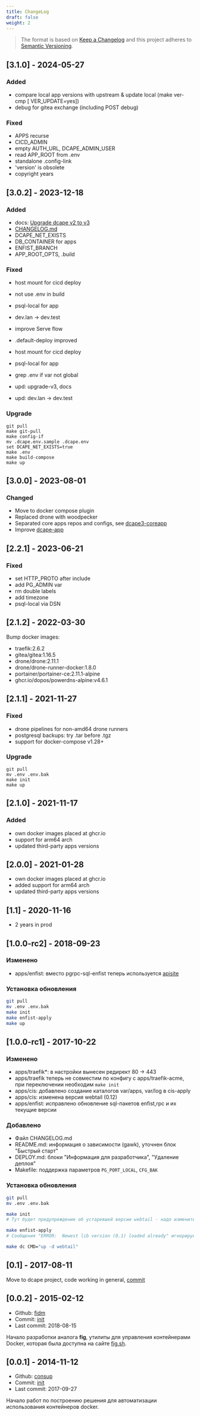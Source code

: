 ```yaml
---
title: ChangeLog
draft: false
weight: 2
---
```


> The format is based on [Keep a Changelog](http://keepachangelog.com/)
and this project adheres to [Semantic Versioning](http://semver.org/).

## [3.1.0] - 2024-05-27

### Added

* compare local app versions with upstream & update local (make ver-cmp [ VER_UPDATE=yes])
* debug for gitea exchange (including POST debug)

### Fixed

* APPS recurse
* CICD_ADMIN
* empty AUTH_URL, DCAPE_ADMIN_USER
* read APP_ROOT from .env
* standalone .config-link
* 'version' is obsolete
* copyright years

## [3.0.2] - 2023-12-18

### Added

* docs: [Upgrade dcape v2 to v3](upgrade_v2.md)
* [CHANGELOG.md](CHANGELOG.md)
* DCAPE_NET_EXISTS
* DB_CONTAINER for apps
* ENFIST_BRANCH
* APP_ROOT_OPTS, .build

### Fixed

* host mount for cicd deploy
* not use .env in build
* psql-local for app
* dev.lan -> dev.test
* improve Serve flow
* .default-deploy improved
* host mount for cicd deploy
* psql-local for app
* grep .env if var not global

* upd: upgrade-v3, docs
* upd: dev.lan -> dev.test

### Upgrade

```
git pull
make git-pull
make config-if
mv .dcape.env.sample .dcape.env
set DCAPE_NET_EXISTS=true
make .env
make build-compose
make up
```

## [3.0.0] - 2023-08-01

### Changed

* Move to docker compose plugin
* Replaced drone with woodpecker
* Separated core apps repos and configs, see [dcape3-coreapp](https://github.com/topics/dcape3-coreapp)
* Improve [dcape-app](https://github.com/topics/dcape3-app)

## [2.2.1] - 2023-06-21

### Fixed

* set HTTP_PROTO after include
* add PG_ADMIN var
* rm double labels
* add timezone
* psql-local via DSN

## [2.1.2] - 2022-03-30

Bump docker images:

* traefik:2.6.2
* gitea/gitea:1.16.5
* drone/drone:2.11.1
* drone/drone-runner-docker:1.8.0
* portainer/portainer-ce:2.11.1-alpine
* ghcr.io/dopos/powerdns-alpine:v4.6.1

## [2.1.1] - 2021-11-27

### Fixed

* drone pipelines for non-amd64 drone runners
* postgresql backups: try .tar before .tgz
* support for docker-compose v1.28+

### Upgrade

```
git pull
mv .env .env.bak
make init
make up
```

## [2.1.0] - 2021-11-17

### Added

* own docker images placed at ghcr.io
* support for arm64 arch
* updated third-party apps versions

## [2.0.0] - 2021-01-28

* own docker images placed at ghcr.io
* added support for arm64 arch
* updated third-party apps versions

## [1.1] - 2020-11-16

* 2 years in prod

## [1.0.0-rc2] - 2018-09-23

### Изменено

* apps/enfist: вместо pgrpc-sql-enfist теперь используется [apisite](https://github.com/apisite/app-enfist)

### Установка обновления

```bash
git pull
mv .env .env.bak
make init
make enfist-apply
make up
```

## [1.0.0-rc1] - 2017-10-22

### Изменено

* apps/traefik*: в настройки вынесен редирект 80 -> 443
* apps/traefik теперь не совместим по конфигу с apps/traefik-acme, при переключении необходим `make init`
* apps/cis: добавлено создание каталогов var/apps, var/log в cis-apply
* apps/cis: изменена версия webtail (0.12)
* apps/enfist: исправлено обновление sql-пакетов enfist,rpc и их текущие версии

### Добавлено

* Файл CHANGELOG.md
* README.md: информация о зависимости (gawk), уточнен блок "Быстрый старт"
* DEPLOY.md: блоки "Информация для разработчика", "Удаление деплоя"
* Makefile: поддержка параметров `PG_PORT_LOCAL`, `CFG_BAK`

### Установка обновления

```bash
git pull
mv .env .env.bak

make init
# Тут будет предупреждение об устаревшей версии webtail - надо изменить на новую в .env

make enfist-apply
# Сообщения "ERROR:  Newest lib version (0.1) loaded already" игнорируем, других ошибок быть не должно

make dc CMD="up -d webtail"
```

## [0.1] - 2017-08-11

Move to dcape project, code working in general, [commit](https://github.com/dopos/dcape/commit/6bf1f5f8f2e408e3ef492ef35dc50ce31620491d)

## [0.0.2] - 2015-02-12

* Github: [fidm](https://github.com/LeKovr/fidm)
* Commit: [init](https://github.com/LeKovr/fidm/commit/e2afd7dfe279a2240ab4283268b3404500f5c4c5)
* Last commit: 2018-08-15

Начало разработки аналога **fig**, утилиты для управления контейнерами Docker, которая была доступна на сайте [fig.sh](http://fig.sh).

## [0.0.1] - 2014-11-12

* Github: [consup](https://github.com/LeKovr/consup)
* Commit: [init](https://github.com/LeKovr/consup/commit/0decc256f3ae5c6ae057c398105f0e1ec20dc591)
* Last commit: 2017-09-27

Начало работ по построению решения для автоматизации использования контейнеров docker.
